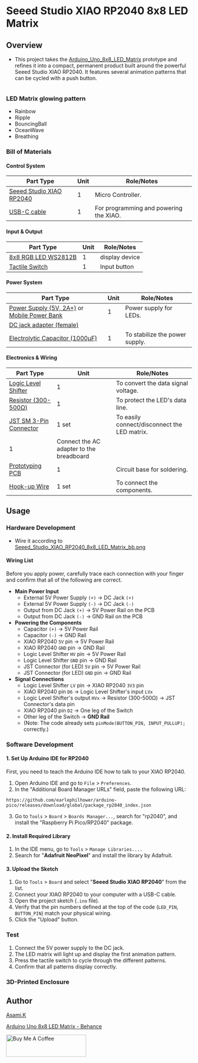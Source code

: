 # Seeed Studio XIAO RP2040 8x8 LED Matrix

## Overview

- This project takes the [Arduino_Uno_8x8_LED_Matrix](https://github.com/asamiile/diy-electronics/tree/main/Arduino_Uno_8x8_led_matrix) prototype and refines it into a compact, permanent product built around the powerful Seeed Studio XIAO RP2040. It features several animation patterns that can be cycled with a push button.

![]()


### LED Matrix glowing pattern

- Rainbow
- Ripple
- BouncingBall
- OceanWave
- Breathing

### Bill of Materials

#### Control System

| Part Type                                           | Unit | Role/Notes                             |
| --------------------------------------------------- | ---- | -------------------------------------- |
| [Seeed Studio XIAO RP2040](https://amzn.to/3TrkrHs) | 1    | Micro Controller.                      |
| [USB-C cable](https://amzn.to/407P2xg)              | 1    | For programming and powering the XIAO. |


#### Input & Output

| Part Type                                      | Unit | Role/Notes     |
| ---------------------------------------------- | ---- | -------------- |
| [8x8 RGB LED WS2812B](https://amzn.to/44cSo3p) | 1    | display device |
| [Tactile Switch](https://amzn.to/4nHuvd1)      | 1    | Input button   |


#### Power System

| Part Type                                                                                         | Unit | Role/Notes                     |
| ------------------------------------------------------------------------------------------------- | ---- | ------------------------------ |
| [Power Supply (5V, 2A+)](https://amzn.to/4jZEIyu) or [Mobile Power Bank](https://amzn.to/449XEpG) | 1    | Power supply for LEDs.         |
| [DC jack adapter (female)](https://amzn.to/3IdZI7k)                                               |      |                                |
| [Electrolytic Capacitor (1000µF)](https://amzn.to/45ZOWLQ)                                        | 1    | To stabilize the power supply. |

#### Electronics & Wiring

| Part Type                                         | Unit  | Role/Notes                                   |
| ------------------------------------------------- | ----- | -------------------------------------------- |
| [Logic Level Shifter](https://amzn.to/4eeDyhr)    | 1     | To convert the data signal voltage.          |
| [Resistor (300-500Ω)](https://amzn.to/4kMejW2)    | 1     | To protect the LED's data line.              |
| [JST SM 3-Pin Connector](https://amzn.to/3GCiy7N) | 1 set | To easily connect/disconnect the LED matrix. |
1     | Connect the AC adapter to the breadboard     |
| [Prototyping PCB](https://amzn.to/4lpHRJu)                                                        | 1     | Circuit base for soldering.                  |
| [Hook-up Wire](https://amzn.to/45XlDK0)                                                           | 1 set | To connect the components.                   |



## Usage

### Hardware Development

-  Wire it according to [Seeed_Studio_XIAO_RP2040_8x8_LED_Matrix_bb.png](https://github.com/asamiile/diy-electronics/blob/main/Seeed_Studio_XIAO_RP2040_8x8_LED_Matrix/diagrams/Seeed_Studio_XIAO_RP2040_8x8_LED_Matrix_bb.png)


#### Wiring List

Before you apply power, carefully trace each connection with your finger and confirm that all of the following are correct.

- **Main Power Input**
  - External 5V Power Supply `(+)` → DC Jack `(+)`
  - External 5V Power Supply `(-)` → DC Jack `(-)`
  - Output from DC Jack `(+)` → 5V Power Rail on the PCB
  - Output from DC Jack `(-)` → GND Rail on the PCB
- **Powering the Components**
  - Capacitor `(+)` → 5V Power Rail
  - Capacitor `(-)` → GND Rail
  - XIAO RP2040 `5V` pin → 5V Power Rail
  - XIAO RP2040 `GND` pin → GND Rail
  - Logic Level Shifter `HV` pin → 5V Power Rail
  - Logic Level Shifter `GND` pin → GND Rail
  - JST Connector (for LED) `5V` pin → 5V Power Rail
  - JST Connector (for LED) `GND` pin → GND Rail
- **Signal Connections**
  - Logic Level Shifter `LV` pin → XIAO RP2040 `3V3` pin
  - XIAO RP2040 pin `D6` → Logic Level Shifter's input `LVx`
  - Logic Level Shifter's output `HVx` → Resistor (300-500Ω) → JST Connector's data pin
  - XIAO RP2040 pin `D2` → One leg of the Switch
  - Other leg of the Switch → **GND Rail**
  - (Note: The code already sets `pinMode(BUTTON_PIN, INPUT_PULLUP);` correctly.)


### Software Development

#### 1. Set Up Arduino IDE for RP2040

First, you need to teach the Arduino IDE how to talk to your XIAO RP2040.

1. Open Arduino IDE and go to `File` > `Preferences`.
2.  In the "Additional Board Manager URLs" field, paste the following URL:
  ```
  https://github.com/earlephilhower/arduino-pico/releases/download/global/package_rp2040_index.json
  ```
3. Go to `Tools` > `Board` > `Boards Manager...`, search for "rp2040", and install the "Raspberry Pi Pico/RP2040" package.

#### 2. Install Required Library

1. In the IDE menu, go to `Tools` > `Manage Libraries....`
2. Search for "**Adafruit NeoPixel**" and install the library by Adafruit.

#### 3. Upload the Sketch
1. Go to `Tools` > `Board` and select "**Seeed Studio XIAO RP2040**" from the list.
2. Connect your XIAO RP2040 to your computer with a USB-C cable.
3. Open the project sketch (`.ino` file).
4. Verify that the pin numbers defined at the top of the code (`LED_PIN`, `BUTTON_PIN`) match your physical wiring.
5. Click the "Upload" button.

### Test
1. Connect the 5V power supply to the DC jack.
2. The LED matrix will light up and display the first animation pattern.
3. Press the tactile switch to cycle through the different patterns.
4. Confirm that all patterns display correctly.

### 3D-Printed Enclosure
<!-- Create a custom case with a 3D printer to protect the electronics and give your project a polished look.

Using CAD software (like Tinkercad), design an enclosure based on the exact measurements of your finished PCB. The design must include:
* **Cutouts** for the 8x8 LED matrix, USB port, DC power jack, and switch.
* **Mounting posts** to secure the PCB in place.

It's recommended to print a small test piece to check the fit of the ports before starting the final print. Once printed, secure the board inside the enclosure with screws to complete the project. -->


## Author

[Asami.K](https://asami.tokyo/)

[Arduino Uno 8x8 LED Matrix - Behance](https://www.behance.net/gallery/229464473/Arduino-Uno-8x8-LED-Matrix)

<a href="https://www.buymeacoffee.com/asamiile" target="_blank"><img src="https://cdn.buymeacoffee.com/buttons/v2/default-yellow.png" alt="Buy Me A Coffee" style="height: 60px !important;width: 217px !important;" ></a>
